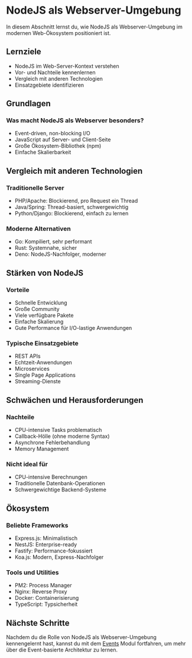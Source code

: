 # NodeJS als Webserver-Umgebung

In diesem Abschnitt lernst du, wie NodeJS als Webserver-Umgebung im modernen Web-Ökosystem positioniert ist.

## Lernziele

- NodeJS im Web-Server-Kontext verstehen
- Vor- und Nachteile kennenlernen
- Vergleich mit anderen Technologien
- Einsatzgebiete identifizieren

## Grundlagen

### Was macht NodeJS als Webserver besonders?
- Event-driven, non-blocking I/O
- JavaScript auf Server- und Client-Seite
- Große Ökosystem-Bibliothek (npm)
- Einfache Skalierbarkeit

## Vergleich mit anderen Technologien

### Traditionelle Server
- PHP/Apache: Blockierend, pro Request ein Thread
- Java/Spring: Thread-basiert, schwergewichtig
- Python/Django: Blockierend, einfach zu lernen

### Moderne Alternativen
- Go: Kompiliert, sehr performant
- Rust: Systemnahe, sicher
- Deno: NodeJS-Nachfolger, moderner

## Stärken von NodeJS

### Vorteile
- Schnelle Entwicklung
- Große Community
- Viele verfügbare Pakete
- Einfache Skalierung
- Gute Performance für I/O-lastige Anwendungen

### Typische Einsatzgebiete
- REST APIs
- Echtzeit-Anwendungen
- Microservices
- Single Page Applications
- Streaming-Dienste

## Schwächen und Herausforderungen

### Nachteile
- CPU-intensive Tasks problematisch
- Callback-Hölle (ohne moderne Syntax)
- Asynchrone Fehlerbehandlung
- Memory Management

### Nicht ideal für
- CPU-intensive Berechnungen
- Traditionelle Datenbank-Operationen
- Schwergewichtige Backend-Systeme

## Ökosystem

### Beliebte Frameworks
- Express.js: Minimalistisch
- NestJS: Enterprise-ready
- Fastify: Performance-fokussiert
- Koa.js: Modern, Express-Nachfolger

### Tools und Utilities
- PM2: Process Manager
- Nginx: Reverse Proxy
- Docker: Containerisierung
- TypeScript: Typsicherheit

## Nächste Schritte

Nachdem du die Rolle von NodeJS als Webserver-Umgebung kennengelernt hast, kannst du mit dem [Events](../events/README.md) Modul fortfahren, um mehr über die Event-basierte Architektur zu lernen. 
